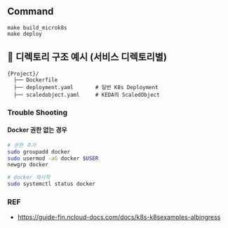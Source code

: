 
## Command
```
make build_microk8s
make deploy
```


## 📁 디렉토리 구조 예시 (서비스 디렉토리별)
```
{Project}/
  ├── Dockerfile
  ├── deployment.yaml       # 일반 K8s Deployment
  ├── scaledobject.yaml     # KEDA의 ScaledObject
```



### Trouble Shooting 

#### Docker 권한 없는 경우
```bash
# 권한 추가
sudo groupadd docker
sudo usermod -aG docker $USER
newgrp docker
```

```bash
# docker 재시작
sudo systemctl status docker
```

### REF 
- https://guide-fin.ncloud-docs.com/docs/k8s-k8sexamples-albingress